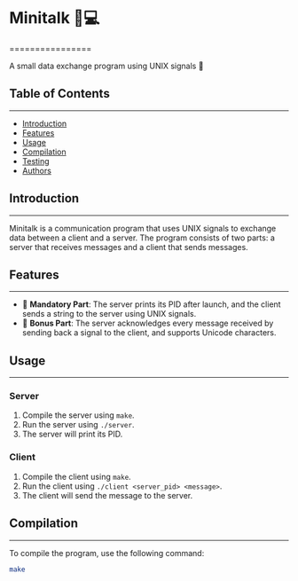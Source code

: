 # Minitalk 📱💻
================

A small data exchange program using UNIX signals 📡

## Table of Contents
-----------------

* [Introduction](#introduction)
* [Features](#features)
* [Usage](#usage)
* [Compilation](#compilation)
* [Testing](#testing)
* [Authors](#authors)

## Introduction
------------

Minitalk is a communication program that uses UNIX signals to exchange data between a client and a server. The program consists of two parts: a server that receives messages and a client that sends messages.

## Features
------------

* 📝 **Mandatory Part**: The server prints its PID after launch, and the client sends a string to the server using UNIX signals.
* 📝 **Bonus Part**: The server acknowledges every message received by sending back a signal to the client, and supports Unicode characters.

## Usage
-----

### Server

1. Compile the server using `make`.
2. Run the server using `./server`.
3. The server will print its PID.

### Client

1. Compile the client using `make`.
2. Run the client using `./client <server_pid> <message>`.
3. The client will send the message to the server.

## Compilation
------------

To compile the program, use the following command:
```bash
make
